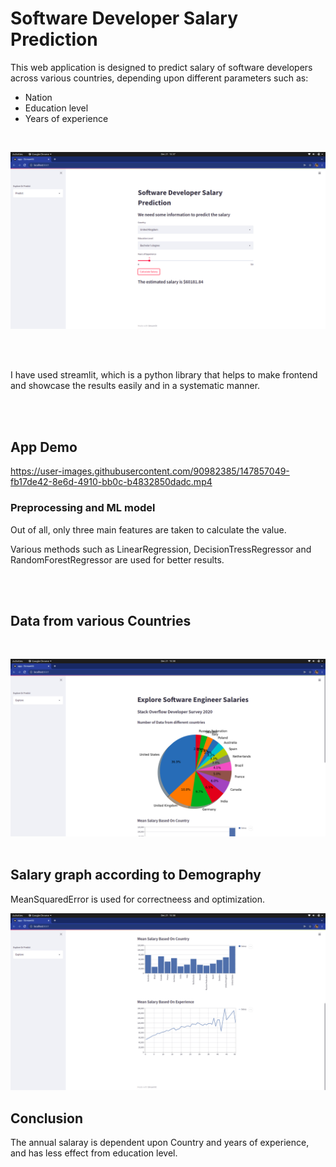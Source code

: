 
# Software Developer Salary Prediction

This web application is designed to predict salary of software developers across various countries, depending upon different parameters such as:

- Nation
- Education level
- Years of experience

<br>

![IMG!](img/s1.png)

<br>
<br>

I have used streamlit, which is a python library that helps to make frontend and showcase the results easily and in a systematic manner.

<br>
<br>

## App Demo


https://user-images.githubusercontent.com/90982385/147857049-fb17de42-8e6d-4910-bb0c-b4832850dadc.mp4




### Preprocessing and ML model

Out of all, only three main features are taken to calculate the value.

Various methods such as LinearRegression, DecisionTressRegressor and RandomForestRegressor are used for better results.

<br>
<br>

## Data from various Countries
<br>

![IMG!](img/s2.png)
<br>
<br>

## Salary graph according to Demography


MeanSquaredError is used for correctneess and optimization.
<br>

![IMG!](img/s3.png)

## Conclusion

The annual salaray is dependent upon Country and years of experience, and has less effect from education level. 



